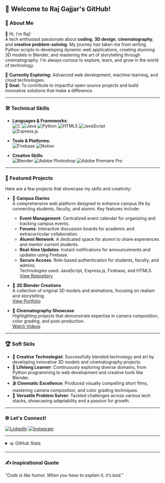 
## 🚀 Welcome to Raj Gajjar's GitHub!  

### 🌟 About Me
👋 Hi, I'm Raj!  
A tech enthusiast passionate about **coding**, **3D design**, **cinematography**, and **creative problem-solving**. My journey has taken me from writing Python scripts to developing dynamic web applications, creating stunning 3D models in Blender, and mastering the art of storytelling through cinematography. I'm always curious to explore, learn, and grow in the world of technology.  

🌱 **Currently Exploring:** Advanced web development, machine learning, and cloud technologies.  
🎯 **Goal:** To contribute to impactful open-source projects and build innovative solutions that make a difference.  

---

### 🛠️ Technical Skills
- **Languages & Frameworks**:  
  ![C](https://img.shields.io/badge/c-%2300599C.svg?style=flat&logo=c&logoColor=white) ![Java](https://img.shields.io/badge/java-%23ED8B00.svg?style=flat&logo=openjdk&logoColor=white) ![Python](https://img.shields.io/badge/python-%233776AB.svg?style=flat&logo=python&logoColor=ffdd54) ![HTML5](https://img.shields.io/badge/html5-%23E34F26.svg?style=flat&logo=html5&logoColor=white) ![JavaScript](https://img.shields.io/badge/javascript-%23323330.svg?style=flat&logo=javascript&logoColor=%23F7DF1E)  
  ![Express.js](https://img.shields.io/badge/express.js-%23404d59.svg?style=flat&logo=express&logoColor=%2361DAFB)  

- **Tools & Platforms**:  
  ![Firebase](https://img.shields.io/badge/firebase-%23039BE5.svg?style=flat&logo=firebase) ![Notion](https://img.shields.io/badge/Notion-%23000000.svg?style=flat&logo=notion&logoColor=white)  

- **Creative Skills**:  
  ![Blender](https://img.shields.io/badge/blender-%23F5792A.svg?style=flat&logo=blender&logoColor=white) ![Adobe Photoshop](https://img.shields.io/badge/adobe%20photoshop-%2331A8FF.svg?style=flat&logo=adobe%20photoshop&logoColor=white) ![Adobe Premiere Pro](https://img.shields.io/badge/Adobe%20Premiere%20Pro-9999FF.svg?style=flat&logo=Adobe%20Premiere%20Pro&logoColor=white)  

---

### 🌟 Featured Projects
Here are a few projects that showcase my skills and creativity:  

- 📘 **Campus Diaries**  
  A comprehensive web platform designed to enhance campus life by connecting students, faculty, and alumni. Key features include:  
  - **Event Management**: Centralized event calendar for organizing and tracking campus events.  
  - **Forums**: Interactive discussion boards for academic and extracurricular collaboration.  
  - **Alumni Network**: A dedicated space for alumni to share experiences and mentor current students.  
  - **Real-time Updates**: Instant notifications for announcements and updates using Firebase.  
  - **Secure Access**: Role-based authentication for students, faculty, and admins.  
  Technologies used: JavaScript, Express.js, Firebase, and HTML5.  
  [View Repository](#)


- 🎨 **3D Blender Creations**  
  A collection of original 3D models and animations, focusing on realism and storytelling.  
  [View Portfolio](#)

- 🎥 **Cinematography Showcase**  
  Highlighting projects that demonstrate expertise in camera composition, color grading, and post-production.  
  [Watch Videos](#)

---

### 🏆 Soft Skils
- 🌟 **Creative Technologist**: Successfully blended technology and art by developing innovative 3D models and cinematography projects.  
- 🏅 **Lifelong Learner**: Continuously exploring diverse domains, from Python programming to web development and creative tools like Blender.  
- 🎬 **Cinematic Excellence**: Produced visually compelling short films, mastering camera composition, and color grading techniques.  
- 🔧 **Versatile Problem Solver**: Tackled challenges across various tech stacks, showcasing adaptability and a passion for growth.  

---

### 🌐 Let's Connect!
[![LinkedIn](https://img.shields.io/badge/LinkedIn-%230077B5.svg?style=flat&logo=linkedin&logoColor=white)]([https://linkedin.com/in/raj-gajjar](https://www.linkedin.com/in/raj-gajjar-726a232bb?utm_source=share&utm_campaign=share_via&utm_content=profile&utm_medium=android_app)) [![Instagram](https://img.shields.io/badge/Instagram-%23E4405F.svg?style=flat&logo=Instagram&logoColor=white)](https://instagram.com/gajjar._.raj)  

---
<details>
  <summary>📊 GitHub Stats</summary>

  ![Raj's GitHub Stats](https://github-readme-stats.vercel.app/api?username=raj-30&show_icons=true&theme=radical)  
  ![Top Languages](https://github-readme-stats.vercel.app/api/top-langs/?username=raj-30&layout=compact&theme=radical)  

</details>

---

### ✍️ Inspirational Quote  
_"Code is like humor. When you have to explain it, it’s bad."_  
